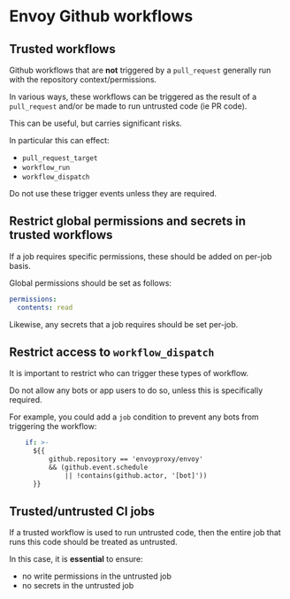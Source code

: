 # Envoy Github workflows

## Trusted workflows

Github workflows that are **not** triggered by a `pull_request` generally run with
the repository context/permissions.

In various ways, these workflows can be triggered as the result of a `pull_request`
and/or be made to run untrusted code (ie PR code).

This can be useful, but carries significant risks.

In particular this can effect:

- `pull_request_target`
- `workflow_run`
- `workflow_dispatch`

Do not use these trigger events unless they are required.

## Restrict global permissions and secrets in trusted workflows

If a job requires specific permissions, these should be added on per-job basis.

Global permissions should be set as follows:

```yaml
permissions:
  contents: read
```

Likewise, any secrets that a job requires should be set per-job.

## Restrict access to `workflow_dispatch`

It is important to restrict who can trigger these types of workflow.

Do not allow any bots or app users to do so, unless this is specifically required.

For example, you could add a `job` condition to prevent any bots from triggering the workflow:

```yaml
    if: >-
      ${{
          github.repository == 'envoyproxy/envoy'
          && (github.event.schedule
              || !contains(github.actor, '[bot]'))
      }}
```

## Trusted/untrusted CI jobs

If a trusted workflow is used to run untrusted code, then the entire job that runs this code
should be treated as untrusted.

In this case, it is **essential** to ensure:

- no write permissions in the untrusted job
- no secrets in the untrusted job
